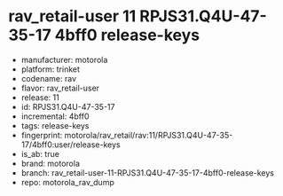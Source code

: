 # rav_retail-user 11 RPJS31.Q4U-47-35-17 4bff0 release-keys
- manufacturer: motorola
- platform: trinket
- codename: rav
- flavor: rav_retail-user
- release: 11
- id: RPJS31.Q4U-47-35-17
- incremental: 4bff0
- tags: release-keys
- fingerprint: motorola/rav_retail/rav:11/RPJS31.Q4U-47-35-17/4bff0:user/release-keys
- is_ab: true
- brand: motorola
- branch: rav_retail-user-11-RPJS31.Q4U-47-35-17-4bff0-release-keys
- repo: motorola_rav_dump
